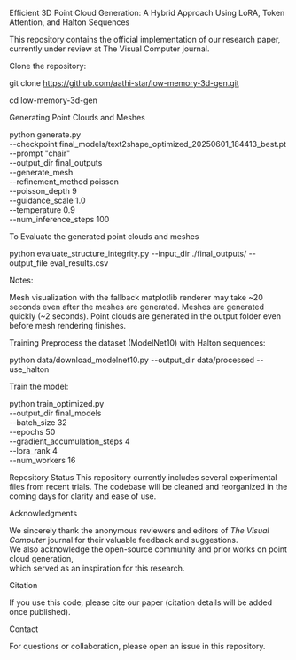 Efficient 3D Point Cloud Generation: A Hybrid Approach Using LoRA, Token Attention, and Halton Sequences

This repository contains the official implementation of our research paper, currently under review at The Visual Computer journal.

Clone the repository:

git clone https://github.com/aathi-star/low-memory-3d-gen.git

cd low-memory-3d-gen

Generating Point Clouds and Meshes

python generate.py \
  --checkpoint final_models/text2shape_optimized_20250601_184413_best.pt \
  --prompt "chair" \
  --output_dir final_outputs \
  --generate_mesh \
  --refinement_method poisson \
  --poisson_depth 9 \
  --guidance_scale 1.0 \
  --temperature 0.9 \
  --num_inference_steps 100 

To Evaluate the generated point clouds and meshes

python evaluate_structure_integrity.py --input_dir ./final_outputs/ --output_file eval_results.csv

Notes:

Mesh visualization with the fallback matplotlib renderer may take ~20 seconds even after the meshes are generated.
Meshes are generated quickly (~2 seconds).
Point clouds are generated in the output folder even before mesh rendering finishes.

Training
Preprocess the dataset (ModelNet10) with Halton sequences:

python data/download_modelnet10.py --output_dir data/processed --use_halton

Train the model:

python train_optimized.py \
  --output_dir final_models \
  --batch_size 32 \
  --epochs 50 \
  --gradient_accumulation_steps 4 \
  --lora_rank 4 \
  --num_workers 16

Repository Status
This repository currently includes several experimental files from recent trials. The codebase will be cleaned and reorganized in the coming days for clarity and ease of use.

Acknowledgments

We sincerely thank the anonymous reviewers and editors of *The Visual Computer* journal for their valuable feedback and suggestions.  
We also acknowledge the open-source community and prior works on point cloud generation,  
which served as an inspiration for this research.

Citation

If you use this code, please cite our paper (citation details will be added once published).

Contact

For questions or collaboration, please open an issue in this repository.
